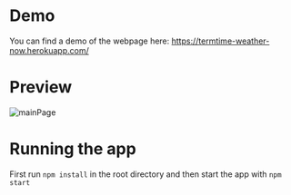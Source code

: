 # Demo
You can find a demo of the webpage here: https://termtime-weather-now.herokuapp.com/

# Preview
![mainPage](https://i.imgur.com/x2IGTJV.jpg)

# Running the app

First run `npm install` in the root directory and then start the app with `npm start`
